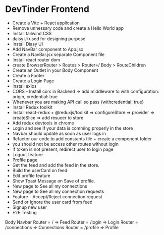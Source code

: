 # DevTinder Frontend
- Create a Vite + React application
- Remove unnessary code and create a Hello World app
- Install tailwind CSS
- daisyUi used for designing purpose 
- Install Diasy UI
- Add NavBar component to App.jsx
- Create a NavBar.jsx separate Component  file
- Install react router dom
- create BrowserRouter > Routes > Router=/ Body > RouteChildren
- Create an Outlet in your Body Component 
- Create a Footer 
- Create a Login Page
- Install axios 
- CORS - Install cors in Backend => add middleware to with configuration: origin, credential: true
- Whenever you are making API call so pass {withcredential: true}
- Install Redux toolkit
- Install react-redux + @reduxjs/toolkit => configureStore => provider => createSlice => add resucer to store
- Add redux devtools in chrome
- Login and see if your data is comming properly in the store
- Navbar should update as soon as user logs in 
- Refactor our code to add constants file + create a component folder
- you should not be access other routes without login
- If token is not present, redirect user to login page 
- Logout feature
- Profile page
- Get the feed and add the feed in the store.
- Build the userCard on feed
- Edit profile feature
- Show Toast Message on Save of profile.
- New page to See all my connections
- New page to See all my connection requests
- Feature - Accept/Reject connection request
- Send or Ignore the user card from feed
- Signup new user
- E2E Testing


Body 
   Navbar
   Router = / =>    Feed
   Router = /login => Login
   Router = /connections => Connections
   Router = /profile => Profile